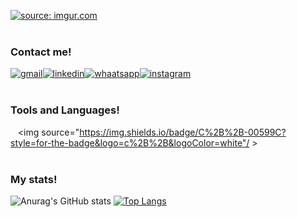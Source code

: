 <a href="https://imgur.com/TIC4qUe"><img src="https://i.imgur.com/TIC4qUe.png" title="source: imgur.com" /></a>
<br>
<br>
### Contact me!
<a href="mailto:filipydasilvacorporativo@gmail.com"><img src="https://img.shields.io/badge/Gmail-D14836?style=for-the-badge&logo=gmail&logoColor=white" title="gmail"/></a><a href="https://www.linkedin.com/in/filipy-s-furtado-0a9037191/"><img src="https://img.shields.io/badge/LinkedIn-0077B5?style=for-the-badge&logo=linkedin&logoColor=white" title="linkedin"/></a><a href="https://whatsa.me/5531971670390/?t=Hi%20there!%20Vi%20seu%20perfil%20no%20GitHub%20e%20gostaria%20de%20conversar%20com%20voc%C3%AA!"><img src="https://img.shields.io/badge/WhatsApp-25D366?style=for-the-badge&logo=whatsapp&logoColor=white" title="whaatsapp"/></a><a href="https://www.instagram.com/real.filipy/"><img src="https://img.shields.io/badge/WhatsApp-25D366?style=for-the-badge&logo=whatsapp&logoColor=white" title="instagram"/></a>
<br>
<br>
### Tools and Languages!
<img source="https://img.shields.io/badge/GIT-E44C30?style=for-the-badge&logo=git&logoColor=white"/> <img source="https://img.shields.io/badge/powershell-5391FE?style=for-the-badge&logo=powershell&logoColor=white"/> <img source="https://img.shields.io/badge/windows%20terminal-4D4D4D?style=for-the-badge&logo=windows%20terminal&logoColor=white"/> <img source="https://img.shields.io/badge/C%2B%2B-00599C?style=for-the-badge&logo=c%2B%2B&logoColor=white"/ > <img source="https://img.shields.io/badge/Python-FFD43B?style=for-the-badge&logo=python&logoColor=blue"/> <img source="https://img.shields.io/badge/.NET-512BD4?style=for-the-badge&logo=dotnet&logoColor=white"/> 
<br>
<br>
### My stats!
![Anurag's GitHub stats](https://github-readme-stats.vercel.app/api?username=FilipyStudy&show_icons=true&theme=radical) [![Top Langs](https://github-readme-stats.vercel.app/api/top-langs/?username=FilipyStudy&layout=donut)](https://github.com/anuraghazra/github-readme-stats)
